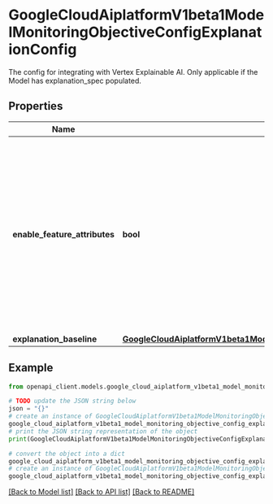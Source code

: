 # GoogleCloudAiplatformV1beta1ModelMonitoringObjectiveConfigExplanationConfig

The config for integrating with Vertex Explainable AI. Only applicable if the Model has explanation_spec populated.

## Properties

Name | Type | Description | Notes
------------ | ------------- | ------------- | -------------
**enable_feature_attributes** | **bool** | If want to analyze the Vertex Explainable AI feature attribute scores or not. If set to true, Vertex AI will log the feature attributions from explain response and do the skew/drift detection for them. | [optional] 
**explanation_baseline** | [**GoogleCloudAiplatformV1beta1ModelMonitoringObjectiveConfigExplanationConfigExplanationBaseline**](GoogleCloudAiplatformV1beta1ModelMonitoringObjectiveConfigExplanationConfigExplanationBaseline.md) |  | [optional] 

## Example

```python
from openapi_client.models.google_cloud_aiplatform_v1beta1_model_monitoring_objective_config_explanation_config import GoogleCloudAiplatformV1beta1ModelMonitoringObjectiveConfigExplanationConfig

# TODO update the JSON string below
json = "{}"
# create an instance of GoogleCloudAiplatformV1beta1ModelMonitoringObjectiveConfigExplanationConfig from a JSON string
google_cloud_aiplatform_v1beta1_model_monitoring_objective_config_explanation_config_instance = GoogleCloudAiplatformV1beta1ModelMonitoringObjectiveConfigExplanationConfig.from_json(json)
# print the JSON string representation of the object
print(GoogleCloudAiplatformV1beta1ModelMonitoringObjectiveConfigExplanationConfig.to_json())

# convert the object into a dict
google_cloud_aiplatform_v1beta1_model_monitoring_objective_config_explanation_config_dict = google_cloud_aiplatform_v1beta1_model_monitoring_objective_config_explanation_config_instance.to_dict()
# create an instance of GoogleCloudAiplatformV1beta1ModelMonitoringObjectiveConfigExplanationConfig from a dict
google_cloud_aiplatform_v1beta1_model_monitoring_objective_config_explanation_config_from_dict = GoogleCloudAiplatformV1beta1ModelMonitoringObjectiveConfigExplanationConfig.from_dict(google_cloud_aiplatform_v1beta1_model_monitoring_objective_config_explanation_config_dict)
```
[[Back to Model list]](../README.md#documentation-for-models) [[Back to API list]](../README.md#documentation-for-api-endpoints) [[Back to README]](../README.md)


